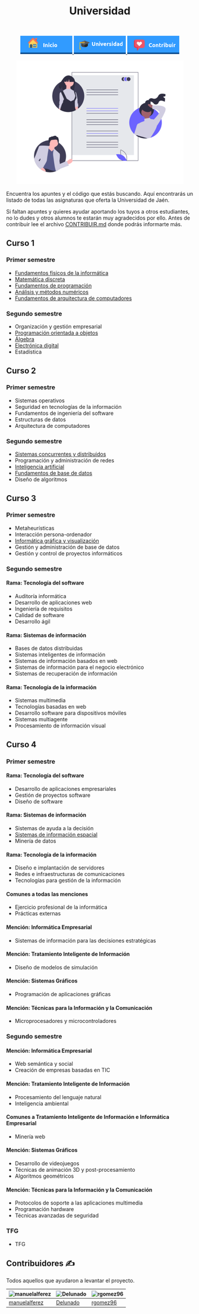 <h1 align="center"> Universidad </h1> <br>
<p align="center">
          <a 		href="../README.md">
  <img alt="Inicio" title="Inicio" src="../imagenes/boton-inicio.png" width="140">
  </a>
      <a 		href="./">
  <img alt="Universidad" title="Universidad" src="../imagenes/boton-universidad.png" width="140">
  </a>
        <a 		href="../doc/CONTRIBUIR.md">
  <img alt="Contribuir" title="Contribuir" src="../imagenes/boton-contribuir.png" width="140">
  </a>
</p>
<p align="center">
    <img alt="HOME" title="HOME" src="../imagenes/universidad.png" width="450">
</p>





Encuentra los apuntes y el código que estás buscando. Aquí encontrarás un listado de todas las asignaturas que oferta la Universidad de Jaén.

 Si faltan apuntes y quieres ayudar aportando los tuyos a otros estudiantes, no lo dudes y otros alumnos te estarán muy agradecidos por ello. Antes de contribuir lee el archivo [CONTRIBUIR.md](https://github.com/Stuja/stuja/blob/master/doc/CONTRIBUIR.md) donde podrás informarte más.



## Curso 1 



### Primer semestre

- [Fundamentos físicos de la informática](asignaturas/Fundamentos%20Físicos%20de%20la%20Informática)
- [Matemática discreta](asignaturas/Matemática%20Discreta)
- [Fundamentos de programación](asignaturas/Fundamentos%20de%20programación)
- [Análisis y métodos numéricos](asignaturas/Análisis%20y%20Métodos%20Numéricos)
- [Fundamentos de arquitectura de computadores](asignaturas/Fundamentos%20de%20Arquitectura%20de%20Computadores)



### Segundo semestre

- Organización y gestión empresarial 
- [Programación orientada a objetos](asignaturas/Programación%20Orientada%20a%20Objetos) 
- [Álgebra](asignaturas/Álgebra) 
- [Electrónica digital](asignaturas/Electrónica%20Digital) 
- Estadística



## Curso 2



### Primer semestre

- Sistemas operativos 
- Seguridad en tecnologías de la información 
- Fundamentos de ingeniería del software
- Estructuras de datos 
- Arquitectura de computadores



### Segundo semestre

- [Sistemas concurrentes y distribuidos](asignaturas/Sistemas%20concurrentes%20y%20distribuidos) 
- Programación y administración de redes
- [Inteligencia artificial](asignaturas/Inteligencia%20Artificial) 
- [Fundamentos de base de datos](asignaturas/Fundamentos%20de%20bases%20de%20datos) 
- Diseño de algoritmos 



## Curso 3



### Primer semestre

- Metaheurísticas
- Interacción persona-ordenador
- [Informática gráfica y visualización](asignaturas/Interacción%20persona-ordenador) 
- Gestión y administración de base de datos 
- Gestión y control de proyectos informáticos 



### Segundo semestre

#### Rama: Tecnología del software

- Auditoría informática 
- Desarrollo de aplicaciones web
- Ingeniería de requisitos
- Calidad de software 
- Desarrollo ágil

#### Rama: Sistemas de información 

- Bases de datos distribuidas
- Sistemas inteligentes de información 
- Sistemas de información basados en web 
- Sistemas de información para el negocio electrónico
- Sistemas de recuperación de información 

#### Rama: Tecnología de la información

- Sistemas multimedia 
- Tecnologías basadas en web 
- Desarrollo software para dispositivos móviles
- Sistemas multiagente
- Procesamiento de información visual 



## Curso 4



### Primer semestre

#### Rama: Tecnología del software

- Desarrollo de aplicaciones empresariales 
- Gestión de proyectos software
- Diseño de software

#### Rama: Sistemas de información 

- Sistemas de ayuda a la decisión
- [Sistemas de información espacial](asignaturas/Sistemas%20De%20Información%20Espacial) 
- Minería de datos

#### Rama: Tecnología de la información

- Diseño e implantación de servidores
- Redes e infraestructuras de comunicaciones 
- Tecnologías para gestión de la información

#### Comunes a todas las menciones

- Ejercicio profesional de la informática
- Prácticas externas

#### Mención: Informática Empresarial

- Sistemas de información para las decisiones estratégicas

#### Mención: Tratamiento Inteligente de Información

- Diseño de modelos de simulación

#### Mención: Sistemas Gráficos

- Programación de aplicaciones gráficas

#### Mención: Técnicas para la Información y la Comunicación

- Microprocesadores y microcontroladores



### Segundo semestre

#### Mención: Informática Empresarial

- Web semántica y social
- Creación de empresas basadas en TIC

#### Mención: Tratamiento Inteligente de Información

- Procesamiento del lenguaje natural
- Inteligencia ambiental

#### Comunes a Tratamiento Inteligente de Información e Informática Empresarial
- Minería web

#### Mención: Sistemas Gráficos

- Desarrollo de videojuegos
- Técnicas de animación 3D y post-procesamiento
- Algoritmos geométricos

#### Mención: Técnicas para la Información y la Comunicación

- Protocolos de soporte a las aplicaciones multimedia
- Programación hardware
- Técnicas avanzadas de seguridad

### TFG

- TFG

## Contribuidores ✍️

Todos aquellos que ayudaron a levantar el proyecto.

| <img alt="manuelalferez" src="https://avatars1.githubusercontent.com/u/38152841?s=400&amp" width="50"> | <img alt="Delunado" src="https://avatars0.githubusercontent.com/u/11133623?s=400&v=4" width="50"> | <img alt="rgomez96" src="https://avatars3.githubusercontent.com/u/50320963?s=400&v=4" width="50"> |
| ------------------------------------------------------------ | ------------------------------------------------------------ | ------------------------------------------------------------ |
| [manuelalferez](https://github.com/manuelalferez)            | [Delunado](https://github.com/Delunado)                      | [rgomez96](https://github.com/rgomez96)                      |



